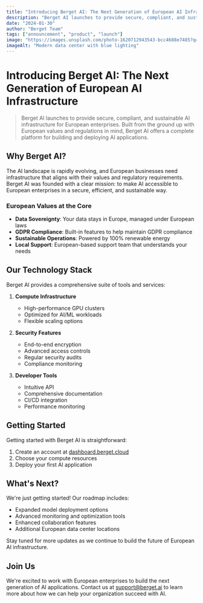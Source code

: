 ```yaml
---
title: "Introducing Berget AI: The Next Generation of European AI Infrastructure"
description: "Berget AI launches to provide secure, compliant, and sustainable AI infrastructure for European enterprises"
date: "2024-01-30"
author: "Berget Team"
tags: ["announcement", "product", "launch"]
image: "https://images.unsplash.com/photo-1620712943543-bcc4688e7485?q=80"
imageAlt: "Modern data center with blue lighting"
---
```


# Introducing Berget AI: The Next Generation of European AI Infrastructure

> Berget AI launches to provide secure, compliant, and sustainable AI infrastructure for European enterprises. Built from the ground up with European values and regulations in mind, Berget AI offers a complete platform for building and deploying AI applications.

## Why Berget AI?

The AI landscape is rapidly evolving, and European businesses need infrastructure that aligns with their values and regulatory requirements. Berget AI was founded with a clear mission: to make AI accessible to European enterprises in a secure, efficient, and sustainable way.

### European Values at the Core

- **Data Sovereignty**: Your data stays in Europe, managed under European laws
- **GDPR Compliance**: Built-in features to help maintain GDPR compliance
- **Sustainable Operations**: Powered by 100% renewable energy
- **Local Support**: European-based support team that understands your needs

## Our Technology Stack

Berget AI provides a comprehensive suite of tools and services:

1. **Compute Infrastructure**
   - High-performance GPU clusters
   - Optimized for AI/ML workloads
   - Flexible scaling options

2. **Security Features**
   - End-to-end encryption
   - Advanced access controls
   - Regular security audits
   - Compliance monitoring

3. **Developer Tools**
   - Intuitive API
   - Comprehensive documentation
   - CI/CD integration
   - Performance monitoring

## Getting Started

Getting started with Berget AI is straightforward:

1. Create an account at [dashboard.berget.cloud](https://dashboard.berget.cloud)
2. Choose your compute resources
3. Deploy your first AI application

## What's Next?

We're just getting started! Our roadmap includes:

- Expanded model deployment options
- Advanced monitoring and optimization tools
- Enhanced collaboration features
- Additional European data center locations

Stay tuned for more updates as we continue to build the future of European AI infrastructure.

## Join Us

We're excited to work with European enterprises to build the next generation of AI applications. Contact us at support@berget.ai to learn more about how we can help your organization succeed with AI.
